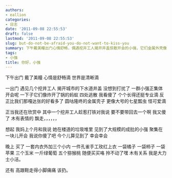 ```yaml
---
authors:
- eallion
categories:
- 日志
date: '2011-09-08 22:55:53'
draft: false
lastmod: '2011-09-08 22:55:53'
slug: but-do-not-be-afraid-you-do-not-want-to-kiss-you
summary: 下午戴美瞳出门心情舒畅，偶遇挖井工人揭开井盖惊散开会的小强，它们金属外壳像七星瓢虫般可爱。工人玩笑问是否带一只回家，愣神后离开。想起母亲曾提楼道小强聚会，今日得见。晚上购物狂买水果衣物，自称大力士。高跟鞋磨脚决定丢弃！
tags:
- 小强
title: 你好，小强
---
```

下午出门
戴了美瞳
心情是舒畅滴
世界是清晰滴

一出门
遇见几个挖井工人
揭开城市的下水道井盖
没想到打扰了
一群小强正集体开会呢
一下子它们像炸开了锅的蚂蚁
四处逃散
我看傻了
个个长得还挺专业滴
反正比我们那嘎达张的好看多了
圆咕隆咚的金属壳子
更像大号的七星瓢虫
怪可爱滴

正当我还在欣赏中
其中一个挖井工人趁惹打铁对我说
要不要带回去一个啊
我又傻了
木有表情的
飘走，，，，，，

想起
我妈上个月和我说
她在楼道的垃圾堆里
见到了大规模的成批的小强
聚集在一块儿开会
我说你傻了吧
今个儿算见到了
幸会幸会

晚上
买了
一套内衣外加三个小内
一件孔雀手工玫红上衣
一袋橘子
一袋柿子
一袋苹果
三个玉米
一斤绿葡萄
五个猕猴桃
随便买买咯
拎不动了嘿
木有关系
我是大力士小洁。

还有
高跟鞋走得小脚痛痛
该扔。